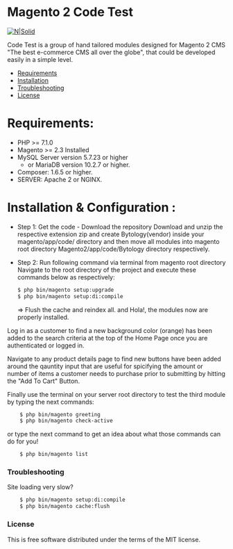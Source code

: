 # Magento 2 Code Test

[![N|Solid](https://cldup.com/dTxpPi9lDf.thumb.png)](https://nodesource.com/products/nsolid)

Code Test is a group of hand tailored modules designed for Magento 2 CMS "The best e-commerce CMS all over the globe", that could be developed easily in a simple level.

  - [Requirements][RL1]
  - [Installation][IL1]
  - [Troubleshooting][TL1]
  - [License][LL1]

# Requirements:

- PHP >= 7.1.0
- Magento >= 2.3 Installed
- MySQL Server version 5.7.23 or higher
    -  or MariaDB version 10.2.7 or higher.
- Composer: 1.6.5 or higher.
- SERVER: Apache 2 or NGINX.


# Installation & Configuration :

- Step 1: Get the code - Download the repository
    Download and unzip the respective extension zip and create Bytology(vendor) inside your magento/app/code/ directory and then move all modules into magento root directory Magento2/app/code/Bytology directory respectively.

- Step 2: Run following command via terminal from magento root directory
    Navigate to the root directory of the project and execute these commands below as respectively:
    ```sh
    $ php bin/magento setup:upgrade
    $ php bin/magento setup:di:compile
    ```
    => Flush the cache and reindex all.
    and Hola!, the modules now are properly installed.

Log in as a customer to find a new background color (orange) has been added to the search criteria at the top of the Home Page once you are authenticated or logged in.

Navigate to any product details page to find new buttons have been added around the qauntity input that are useful for spicifying the amount or number of items a customer needs to purchase prior to submitting by hitting the "Add To Cart" Button. 

Finally use the terminal on your server root directory to test the third module by typing the next commands:
```sh
    $ php bin/magento greeting
    $ php bin/magento check-active
```
or type the next command to get an idea about what those commands can do for you!
```sh
    $ php bin/magento list
```

### Troubleshooting
Site loading very slow?
```sh
    $ php bin/magento setup:di:compile
    $ php bin/magento cache:flush
```

### License

This is free software distributed under the terms of the MIT license.

[//]: # (These are reference links used in the body of this note and get stripped out when the markdown processor does its job. There is no need to format nicely because it shouldn't be seen. Thanks SO - http://stackoverflow.com/questions/4823468/store-comments-in-markdown-syntax)


   [RL1]: <https://github.com/ahmedgodabytology/PinPoint-2#Requirements>
   [IL1]: <https://github.com/ahmedgodabytology/PinPoint-2#Installation>
   [TL1]: <https://github.com/ahmedgodabytology/PinPoint-2#Troubleshooting>
   [LL1]: <https://github.com/ahmedgodabytology/PinPoint-2#License>
   [LMDL1]: <https://github.com/ahmedgodabytology/PinPoint-2/blob/master/LICENSE.md>

